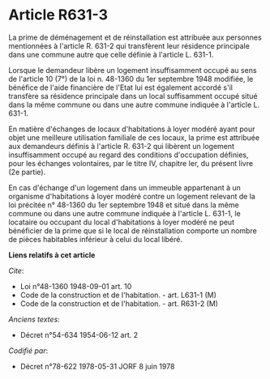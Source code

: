 # Article R631-3

La prime de déménagement et de réinstallation est attribuée aux personnes mentionnées à l'article R. 631-2 qui transfèrent
leur résidence principale dans une commune autre que celle définie à l'article L. 631-1.

Lorsque le demandeur libère un logement insuffisamment occupé au sens de l'article 10 (7°) de la loi n. 48-1360 du 1er
septembre 1948 modifiée, le bénéfice de l'aide financière de l'Etat lui est également accordé s'il transfère sa résidence
principale dans un local suffisamment occupé situé dans la même commune ou dans une autre commune indiquée à l'article L.
631-1.

En matière d'échanges de locaux d'habitations à loyer modéré ayant pour objet une meilleure utilisation familiale de ces
locaux, la prime est attribuée aux demandeurs définis à l'article R. 631-2 qui libèrent un logement insuffisamment occupé au
regard des conditions d'occupation définies, pour les échanges volontaires, par le titre IV, chapitre Ier, du présent livre
(2e partie).

En cas d'échange d'un logement dans un immeuble appartenant à un organisme d'habitations à loyer modéré contre un logement
relevant de la loi précitée n° 48-1360 du 1er septembre 1948 et situé dans la même commune ou dans une autre commune indiquée
à l'article L. 631-1, le locataire ou occupant du local d'habitations à loyer modéré ne peut bénéficier de la prime que si le
local de réinstallation comporte un nombre de pièces habitables inférieur à celui du local libéré.

**Liens relatifs à cet article**

_Cite_:

  - Loi n°48-1360 1948-09-01 art. 10
  - Code de la construction et de l'habitation. - art. L631-1 (M)
  - Code de la construction et de l'habitation. - art. R631-2 (M)

_Anciens textes_:

  - Décret n°54-634 1954-06-12 art. 2

_Codifié par_:

  - Décret n°78-622 1978-05-31 JORF 8 juin 1978
